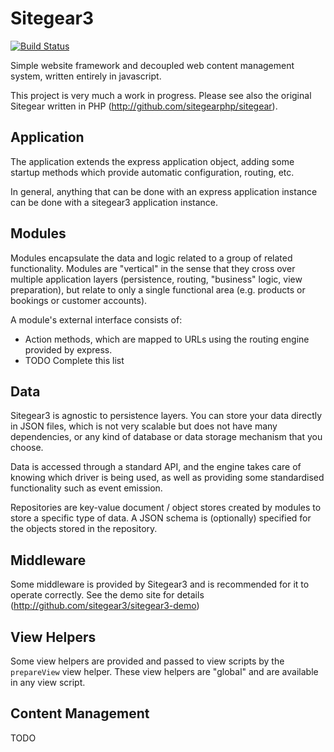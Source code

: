 # Sitegear3

[![Build Status](https://secure.travis-ci.org/sitegear/sitegear3.png?branch=master)](http://travis-ci.org/sitegear/sitegear3)

Simple website framework and decoupled web content management system, written entirely in javascript.

This project is very much a work in progress.  Please see also the original Sitegear written in PHP (http://github.com/sitegearphp/sitegear).

## Application

The application extends the express application object, adding some startup methods which provide automatic configuration, routing, etc.

In general, anything that can be done with an express application instance can be done with a sitegear3 application instance.

## Modules

Modules encapsulate the data and logic related to a group of related functionality.  Modules are "vertical" in the sense that they cross over multiple application layers (persistence, routing, "business" logic, view preparation), but relate to only a single functional area (e.g. products or bookings or customer accounts).

A module's external interface consists of:

 * Action methods, which are mapped to URLs using the routing engine provided by express.
 * TODO Complete this list

## Data

Sitegear3 is agnostic to persistence layers.  You can store your data directly in JSON files, which is not very scalable but does not have many dependencies, or any kind of database or data storage mechanism that you choose.

Data is accessed through a standard API, and the engine takes care of knowing which driver is being used, as well as providing some standardised functionality such as event emission.

Repositories are key-value document / object stores created by modules to store a specific type of data.  A JSON schema is (optionally) specified for the objects stored in the repository.

## Middleware

Some middleware is provided by Sitegear3 and is recommended for it to operate correctly.  See the demo site for details (http://github.com/sitegear3/sitegear3-demo)

## View Helpers

Some view helpers are provided and passed to view scripts by the `prepareView` view helper.  These view helpers are "global" and are available in any view script.

## Content Management

TODO
